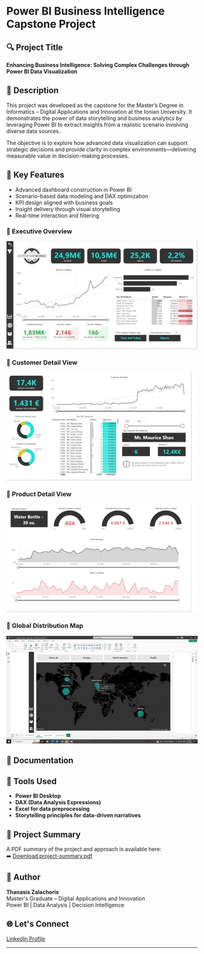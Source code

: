 # Power BI Business Intelligence Capstone Project

## 🔍 Project Title
**Enhancing Business Intelligence: Solving Complex Challenges through Power BI Data Visualization**

## 📌 Description
This project was developed as the capstone for the Master’s Degree in Informatics – Digital Applications and Innovation at the Ionian University. It demonstrates the power of data storytelling and business analytics by leveraging Power BI to extract insights from a realistic scenario involving diverse data sources.

The objective is to explore how advanced data visualization can support strategic decisions and provide clarity in complex environments—delivering measurable value in decision-making processes.

## 🧠 Key Features
- Advanced dashboard construction in Power BI
- Scenario-based data modeling and DAX optimization
- KPI design aligned with business goals
- Insight delivery through visual storytelling
- Real-time interaction and filtering

### 🔹 Executive Overview
![Exec Dashboard](./assets/Exec%20Dashboard.jpg)

### 🔹 Customer Detail View
![Customer Detail](./assets/Customer%20Detail.jpg)

### 🔹 Product Detail View
![Product Detail](./assets/Product%20Detail.jpg)

### 🔹 Global Distribution Map
![Map](./assets/Map.jpg)

## 📄 Documentation

## 🧰 Tools Used
- **Power BI Desktop**
- **DAX (Data Analysis Expressions)**
- **Excel for data preprocessing**
- **Storytelling principles for data-driven narratives**

## 📄 Project Summary
A PDF summary of the project and approach is available here:  
➡️ [Download project-summary.pdf](./project-summary.pdf)

## 📌 Author
**Thanasis Zalachoris**  
Master's Graduate – Digital Applications and Innovation  
Power BI | Data Analysis | Decision Intelligence

## 🌐 Let's Connect
[LinkedIn Profile](https://www.linkedin.com/in/thanasis-zalachoris-0945ab1b8/)

---


